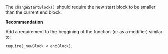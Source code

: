 The `changeStartBlock()` should require the new start block to be smaller than the current end block.

**Recommendation**

Add a requirement to the beggining of the function (or as a modifier) similar to:

`require(_newBlock < endBlock);`
